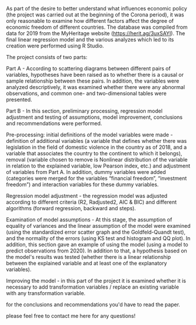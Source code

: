 As part of the desire to better understand what influences economic policy (the project was carried out at the beginning of the Corona period), it was only reasonable to examine how different factors affect the degree of economic freedom of different countries. The database was compiled from data for 2019 from the MyHeritage website (https://herit.ag/3uxSAYI). The final linear regression model and the various analyzes which led to its creation were performed using R Studio. 

The project consists of two parts: 

Part A - According to scattering diagrams between different pairs of variables, hypotheses have been raised as to whether there is a causal or sample relationship between these pairs. In addition, the variables were analyzed descriptively, it was examined whether there were any abnormal observations, and common one- and two-dimensional tables were presented. 

Part B - In this section, preliminary processing, regression model adjustment and testing of assumptions, model improvement, conclusions and recommendations were performed.

Pre-processing: initial definitions of the model variables were made - definition of additional variables (a variable that defines whether there was legislation in the field of domestic violence in the country as of 2018, and a variable that associates the country to the continent to which it belongs), removal (variable chosen to remove is Nonlinear distribution of the variable in relation to the explained variable, low Pearson index, etc.) and adjustment of variables from Part A. 
In addition, dummy variables were added (categories were merged for the variables “financial freedom”, “investment freedom”) and interaction variables for these dummy variables.

Regression model adjustment - the regression model was adjusted according to different criteria (R2, Radjusted2, AIC & BIC) and different algorithms (forward regression, backward and steps). 

Examination of model assumptions - At this stage, the assumption of equality of variances and the linear assumption of the model were examined (using the standardized error scatter graph and the Goldfeld-Quandt test), and the normality of the errors (using KS test and histogram and QQ plot). In addition, this section gave an example of using the model (using a model to predict observations from 2020). 
In addition to that, a hypothesis based on the model's results was tested (whether there is a linear relationship between the explained variable and at least one of the explanatory variables). 

Improving the model - in this part of the project it is examined whether it is necessary to add transformation variables / replace an existing variable with any transformation variable.

for the conclusions and recommendations you'd have to read the paper.

please feel free to contact me here for any questions!
